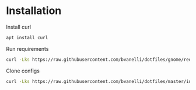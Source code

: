 # Installation

Install curl

```bash
apt install curl
```

Run requirements

```bash
curl -Lks https://raw.githubusercontent.com/bvanelli/dotfiles/gnome/requirements.sh | /bin/bash
```

Clone configs

```bash
curl -Lks https://raw.githubusercontent.com/bvanelli/dotfiles/master/install.sh | /bin/bash
```
